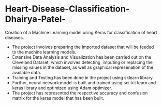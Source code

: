 # Heart-Disease-Classification-Dhairya-Patel-
Creation of a Machine Learning model using Keras for classification of heart diseases.
- The project involves preparing the imported dataset that will be feeded to the machine learning models.
- Extensive Data Analysis and Visualization has been carried out on the Cleveland Dataset, which involves detecting, imputing or replacing the missing values in the dataset, as well as graphical represenation of the available data.
- Training and Testing has been done in the project using sklearn library.
- Further, neural network model is built and trained using sci-kit learn and keras library and optimized using Adam optimizer.
- The project has represented the respective accuracy and confusion matrix for the keras model that has been built. 
